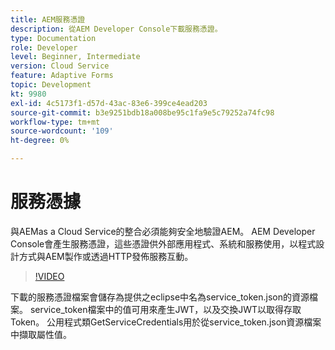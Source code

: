 ```yaml
---
title: AEM服務憑證
description: 從AEM Developer Console下載服務憑證。
type: Documentation
role: Developer
level: Beginner, Intermediate
version: Cloud Service
feature: Adaptive Forms
topic: Development
kt: 9980
exl-id: 4c5173f1-d57d-43ac-83e6-399ce4ead203
source-git-commit: b3e9251bdb18a008be95c1fa9e5c79252a74fc98
workflow-type: tm+mt
source-wordcount: '109'
ht-degree: 0%

---
```


# 服務憑據

與AEMas a Cloud Service的整合必須能夠安全地驗證AEM。 AEM Developer Console會產生服務憑證，這些憑證供外部應用程式、系統和服務使用，以程式設計方式與AEM製作或透過HTTP發佈服務互動。

>[!VIDEO](https://video.tv.adobe.com/v/330519?quality=12&learn=on)

下載的服務憑證檔案會儲存為提供之eclipse中名為service_token.json的資源檔案。 service_token檔案中的值可用來產生JWT，以及交換JWT以取得存取Token。 公用程式類GetServiceCredentials用於從service_token.json資源檔案中擷取屬性值。
